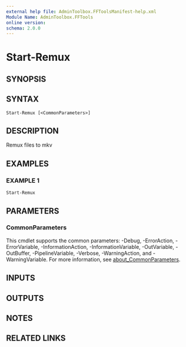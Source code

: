 ```yaml
---
external help file: AdminToolbox.FFToolsManifest-help.xml
Module Name: AdminToolbox.FFTools
online version:
schema: 2.0.0
---
```


# Start-Remux

## SYNOPSIS

## SYNTAX

```
Start-Remux [<CommonParameters>]
```

## DESCRIPTION
Remux files to mkv

## EXAMPLES

### EXAMPLE 1
```
Start-Remux
```

## PARAMETERS

### CommonParameters
This cmdlet supports the common parameters: -Debug, -ErrorAction, -ErrorVariable, -InformationAction, -InformationVariable, -OutVariable, -OutBuffer, -PipelineVariable, -Verbose, -WarningAction, and -WarningVariable. For more information, see [about_CommonParameters](http://go.microsoft.com/fwlink/?LinkID=113216).

## INPUTS

## OUTPUTS

## NOTES

## RELATED LINKS
